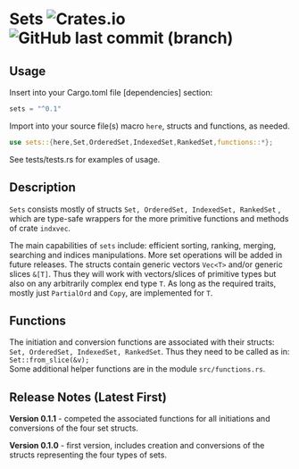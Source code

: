 # Sets ![Crates.io](https://img.shields.io/crates/v/sets?logo=rust) ![GitHub last commit (branch)](https://img.shields.io/github/last-commit/liborty/sets/HEAD?logo=github)  

## Usage

Insert into your Cargo.toml file [dependencies] section:

```rust
sets = "^0.1" 
```

Import into your source file(s) macro `here`, structs and functions, as needed.
  
```rust
use sets::{here,Set,OrderedSet,IndexedSet,RankedSet,functions::*};
```

See tests/tests.rs for examples of usage. 

## Description

`Sets` consists mostly of structs `Set, OrderedSet, IndexedSet, RankedSet` , which are type-safe wrappers for the more primitive functions and methods of crate `indxvec`.

The main capabilities of `sets` include: efficient sorting, ranking, merging, searching and indices manipulations. More set operations will be added in future releases. The structs contain generic vectors `Vec<T>` and/or generic slices `&[T]`. Thus they will work with vectors/slices of primitive types but also on any arbitrarily complex end type `T`. As long as the required traits, mostly just `PartialOrd` and `Copy`, are implemented for `T`.

## Functions

The initiation and conversion functions are associated with their structs: `Set, OrderedSet, IndexedSet, RankedSet`. Thus they need to be called as in: ```Set::from_slice(&v);```  
Some additional helper functions are in the module `src/functions.rs`.

## Release Notes (Latest First)

**Version 0.1.1** - competed the associated functions for all initiations and conversions of the four set structs.

**Version 0.1.0** - first version, includes creation and conversions of the structs representing the four types of sets.
